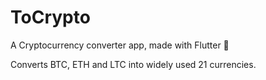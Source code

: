 # ToCrypto

A Cryptocurrency converter app, made with Flutter 💙

Converts BTC, ETH and LTC into widely used 21 currencies.
